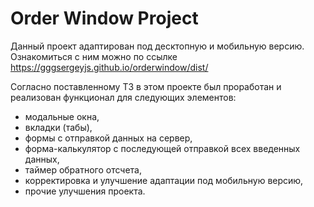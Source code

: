 # Order Window Project

Данный проект адаптирован под десктопную и мобильную версию. Ознакомиться с ним можно по ссылке https://gggsergeyjs.github.io/orderwindow/dist/

Согласно поставленному ТЗ в этом проекте был проработан и реализован функционал для следующих элементов:

-   модальные окна,
-   вкладки (табы),
-   формы с отправкой данных на сервер,
-   форма-калькулятор с последующей отправкой всех введенных данных,
-   таймер обратного отсчета,
-   корректировка и улучшение адаптации под мобильную версию,
-   прочие улучшения проекта.
